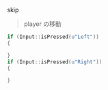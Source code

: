
skip

> player の移動


```cpp
if (Input::isPressed(u"Left"))
{

}
if (Input::isPressed(u"Right"))
{

}
```
